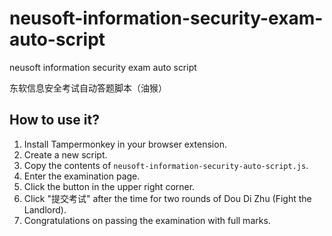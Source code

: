 # neusoft-information-security-exam-auto-script
neusoft information security exam auto script

东软信息安全考试自动答题脚本（油猴）

## How to use it?

1. Install Tampermonkey in your browser extension.
2. Create a new script.
3. Copy the contents of `neusoft-information-security-auto-script.js`.
4. Enter the examination page.
5. Click the button in the upper right corner.
6. Click "提交考试" after the time for two rounds of Dou Di Zhu (Fight the Landlord).
7. Congratulations on passing the examination with full marks.
